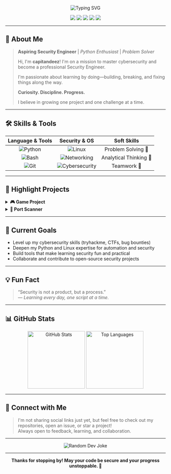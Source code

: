 <!-- Profile README for @capitandeez -->

<p align="center">
  <img src="https://readme-typing-svg.demolab.com?font=Fira+Code&size=30&pause=1000&center=true&vCenter=true&width=700&lines=Hey+there%2C+I'm+capitandeez+%F0%9F%91%8B;Aspiring+Security+Engineer+%F0%9F%94%91;Python+Learner+%F0%9F%90%8D;Welcome+to+my+GitHub+profile!" alt="Typing SVG" />
</p>

<p align="center">
  <img src="https://img.shields.io/badge/Python-3670A0?style=for-the-badge&logo=python&logoColor=ffdd54"/>
  <img src="https://img.shields.io/badge/Linux-FCC624?style=for-the-badge&logo=linux&logoColor=black"/>
  <img src="https://img.shields.io/badge/Cybersecurity-29ABE2?style=for-the-badge"/>
  <img src="https://img.shields.io/badge/Networking-1572B6?style=for-the-badge"/>
  <img src="https://img.shields.io/badge/Always%20Learning-4ade80?style=for-the-badge"/>
</p>

---

## 🚀 About Me

> **Aspiring Security Engineer** | _Python Enthusiast_ | _Problem Solver_  
>  
> Hi, I'm **capitandeez**! I'm on a mission to master cybersecurity and become a professional Security Engineer.  
>  
> I'm passionate about learning by doing—building, breaking, and fixing things along the way.  
>  
> **Curiosity. Discipline. Progress.**  
>  
> I believe in growing one project and one challenge at a time.

---

## 🛠️ Skills & Tools

<div align="center">

|   Language & Tools   |   Security & OS   |   Soft Skills   |
|:--------------------:|:-----------------:|:---------------:|
| ![Python](https://img.shields.io/badge/-Python-3670A0?logo=python&logoColor=ffdd54&style=flat-square) | ![Linux](https://img.shields.io/badge/-Linux-FCC624?logo=linux&logoColor=black&style=flat-square) | Problem Solving 🧩 |
| ![Bash](https://img.shields.io/badge/-Bash-4EAA25?logo=gnubash&logoColor=white&style=flat-square) | ![Networking](https://img.shields.io/badge/-Networking-1572B6?style=flat-square) | Analytical Thinking 🔎 |
| ![Git](https://img.shields.io/badge/-Git-F05032?logo=git&logoColor=white&style=flat-square) | ![Cybersecurity](https://img.shields.io/badge/-Cybersecurity-29ABE2?style=flat-square) | Teamwork 🤝 |

</div>

---

## 🌟 Highlight Projects

<details>
<summary><b>🎮 Game Project</b></summary>
A creative journey into programming with Python—my first real taste of building something fun from scratch and learning how logic and creativity work together.
</details>

<details>
<summary><b>🔎 Port Scanner</b></summary>
My first step into the world of cybersecurity! This project taught me about networks, ports, and the thrill of automating security tasks with code.
</details>

---

## 🎯 Current Goals

- Level up my cybersecurity skills (tryhackme, CTFs, bug bounties)
- Deepen my Python and Linux expertise for automation and security
- Build tools that make learning security fun and practical
- Collaborate and contribute to open-source security projects

---

## 💡 Fun Fact

> “Security is not a product, but a process.”  
> — _Learning every day, one script at a time._

---

## 📊 GitHub Stats

<p align="center">
  <img src="https://github-readme-stats.vercel.app/api?username=capitandeez&show_icons=true&theme=radical" alt="GitHub Stats" height="180"/>
  <img src="https://github-readme-stats.vercel.app/api/top-langs/?username=capitandeez&layout=compact&theme=radical" alt="Top Languages" height="180"/>
</p>

---

## 🤝 Connect with Me

> I'm not sharing social links just yet, but feel free to check out my repositories, open an issue, or star a project!  
> Always open to feedback, learning, and collaboration.

---

<p align="center">
  <img src="https://readme-jokes.vercel.app/api?hideBorder&bgColor=%230D1117&textColor=%23fff" alt="Random Dev Joke" />
</p>

---

<p align="center">
  <b>Thanks for stopping by! May your code be secure and your progress unstoppable. 🚀</b>
</p>
